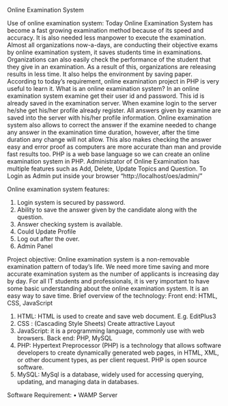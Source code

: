 Online Examination System

Use of online examination system:
              Today Online Examination System has become a fast growing examination method because of its speed and accuracy. It is also needed less manpower to execute the examination. Almost all organizations now-a-days, are conducting their objective exams by online examination system, it saves students time in examinations. Organizations can also easily check the performance of the student that they give in an examination. As a result of this, organizations are releasing results in less time. It also helps the environment by saving paper. According to today’s requirement, online examination project in PHP is very useful to learn it.
What is an online examination system?
               In an online examination system examine get their user id and password. This id is already saved in the examination server. When examine login to the server he/she get his/her profile already register. All answers given by examine are saved into the server with his/her profile information. Online examination system also allows to correct the answer if the examine needed to change any answer in the examination time duration, however, after the time duration any change will not allow. This also makes checking the answer easy and error proof as computers are more accurate than man and provide fast results too. PHP is a web base language so we can create an online examination system in PHP. Administrator of Online Examination has multiple features such as Add, Delete, Update Topics and Question.
To Login as Admin put inside your browser “http://localhost/oes/admin/”

Online examination system features:
1.	Login system is secured by password.
2.	Ability to save the answer given by the candidate along with the question.
3.	Answer checking system is available.
4.	Could Update Profile
5.	Log out after the over.
6.	Admin Panel

Project objective:
                 Online examination system is a non-removable examination pattern of today’s life. We need more time saving and more accurate examination system as the number of applicants is increasing day by day. For all IT students and professionals, it is very important to have some basic understanding about the online examination system. It is an easy way to save time.
Brief overview of the technology:
Front end: HTML, CSS, JavaScript
1.	HTML: HTML is used to create and save web document. E.g. EditPlus3
2.	CSS : (Cascading Style Sheets) Create attractive Layout
3.	JavaScript: it is a programming language, commonly use with web browsers.
Back end: PHP, MySQL
1.	PHP: Hypertext Preprocessor (PHP) is a technology that allows software developers to create dynamically generated web pages, in HTML, XML, or other document types, as per client request. PHP is open source software.
2.	MySQL: MySql is a database, widely used for accessing querying, updating, and managing data in databases.

Software Requirement:
•	WAMP Server



